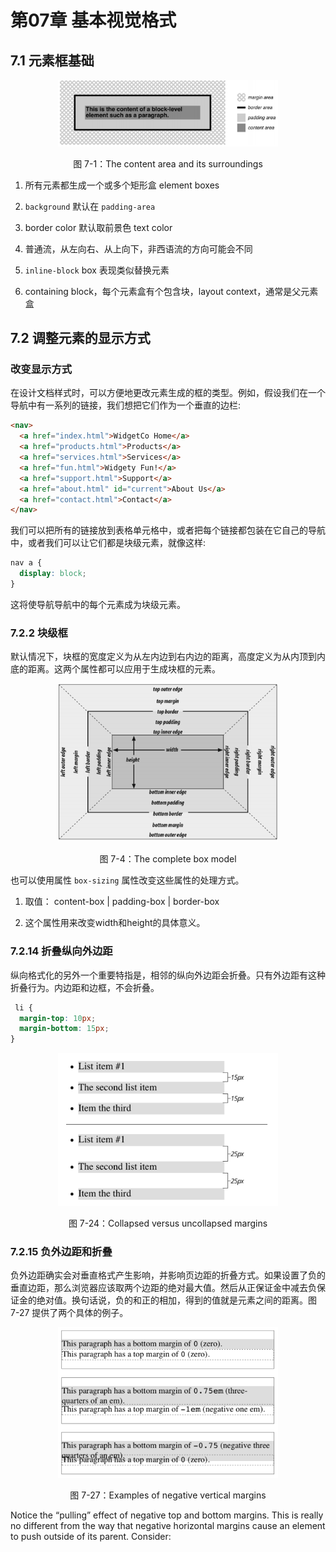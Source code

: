 # 第07章 基本视觉格式

## 7.1 元素框基础

<div style="margin: 0 auto; width: 70%;">
  <img src='./figures/figure7-1.png'/>
</div>
<p align="center">图 7-1：The content area and its surroundings</p>

1. 所有元素都生成一个或多个矩形盒 element boxes

2. `background` 默认在 `padding-area`

3. border color 默认取前景色 text color

4. 普通流，从左向右、从上向下，非西语流的方向可能会不同

5. `inline-block` box 表现类似替换元素

6. containing block，每个元素盒有个包含块，layout context，通常是父元素盒

## 7.2 调整元素的显示方式

### 改变显示方式

在设计文档样式时，可以方便地更改元素生成的框的类型。例如，假设我们在一个导航中有一系列的链接，我们想把它们作为一个垂直的边栏:

```html
<nav>
  <a href="index.html">WidgetCo Home</a>
  <a href="products.html">Products</a>
  <a href="services.html">Services</a>
  <a href="fun.html">Widgety Fun!</a>
  <a href="support.html">Support</a>
  <a href="about.html" id="current">About Us</a>
  <a href="contact.html">Contact</a>
</nav>
```

我们可以把所有的链接放到表格单元格中，或者把每个链接都包装在它自己的导航中，或者我们可以让它们都是块级元素，就像这样:

```css
nav a {
  display: block;
}
```

这将使导航导航中的每个元素成为块级元素。

### 7.2.2 块级框

默认情况下，块框的宽度定义为从左内边到右内边的距离，高度定义为从内顶到内底的距离。这两个属性都可以应用于生成块框的元素。

<div style="margin: 0 auto; width: 70%;">
  <img src='./figures/figure7-4.png'/>
</div>
<p align="center">图 7-4：The complete box model</p>

也可以使用属性 `box-sizing` 属性改变这些属性的处理方式。

1. 取值： content-box | padding-box | border-box

2. 这个属性用来改变width和height的具体意义。

### 7.2.14 折叠纵向外边距

纵向格式化的另外一个重要特指是，相邻的纵向外边距会折叠。只有外边距有这种折叠行为。内边距和边框，不会折叠。

```css
 li {
  margin-top: 10px;
  margin-bottom: 15px;
}
```



<div style="margin: 0 auto; width: 70%;">
  <img src='./figures/figure7-24.png'/>
</div>
<p align="center">图 7-24：Collapsed versus uncollapsed margins</p>

### 7.2.15 负外边距和折叠

负外边距确实会对垂直格式产生影响，并影响页边距的折叠方式。如果设置了负的垂直边距，那么浏览器应该取两个边距的绝对最大值。然后从正保证金中减去负保证金的绝对值。换句话说，负的和正的相加，得到的值就是元素之间的距离。图 7-27 提供了两个具体的例子。

<div style="margin: 0 auto; width: 70%;">
  <img src='./figures/figure7-27.png'/>
</div>
<p align="center">图 7-27：Examples of negative vertical margins</p>

Notice the “pulling” effect of negative top and bottom margins. This is really no different from the way that negative horizontal margins cause an element to push outside of its parent. Consider:
